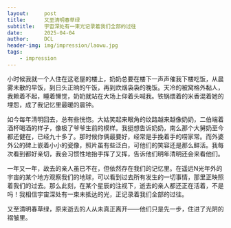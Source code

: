 ```yaml
---
layout:     post
title:      又至清明春草绿
subtitle:   宇宙深处有一束光记录着我们全部的过往  
date:       2025-04-04
author:     DCL
header-img: img/impression/laowu.jpg
tags:
    - impression
---
```


小时候我就一个人住在这老屋的楼上，奶奶总要在楼下一声声催我下楼吃饭，从晨雾未散的早饭，到日头正晌的午饭，再到炊烟袅袅的晚饭。天冷的被窝格外黏人，我赖着不起，睡着懒觉，奶奶就站在大场上仰着头喊我。铁锅煨着的米香混着她的埋怨，成了我记忆里最暖的晨钟。   
  
如今每年清明回去，总有些恍惚。大姑笑起来眼角的纹路越来越像奶奶，二伯端着酒杯喝酒的样子，像极了爷爷生前的模样。我挺想告诉奶奶，南么那个大舅奶至今都还健在，已经九十多了。那时候你俩最要好，经常是手挽着手的唠家常。而外婆外公的碑上嵌着小小的瓷像，照片虽有些泛白，可他们的笑容还是那么鲜活。我每次看到都好亲切，我会习惯性地抬手挥了又挥，告诉他们明年清明还会来看他们。  
  
一年又一年，故去的亲人虽已不在，但依然存在我们的记忆里。在遥远N光年外的宇宙的某个地方观察我们的地球，可以看到过去所有发生的一切事情，那里正映照着我们的过去。那么此刻，在某个星辰的注视下，逝去的亲人都还正在活着，不是吗！我相信宇宙深处有一束未抵达的光，正记录着我们全部的过往。  
  
又至清明春草绿，原来逝去的人从未真正离开——他们只是先一步，住进了光阴的褶皱里。  